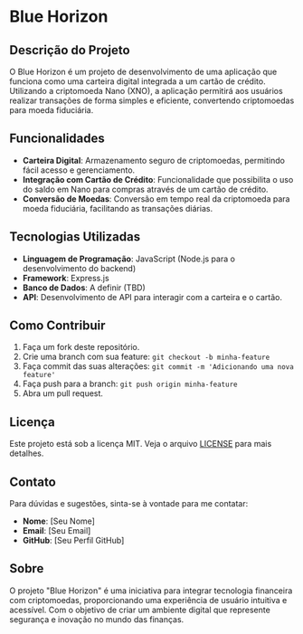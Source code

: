 # Blue Horizon

## Descrição do Projeto

O Blue Horizon é um projeto de desenvolvimento de uma aplicação que funciona como uma carteira digital integrada a um cartão de crédito. Utilizando a criptomoeda Nano (XNO), a aplicação permitirá aos usuários realizar transações de forma simples e eficiente, convertendo criptomoedas para moeda fiduciária. 

## Funcionalidades

- **Carteira Digital**: Armazenamento seguro de criptomoedas, permitindo fácil acesso e gerenciamento.
- **Integração com Cartão de Crédito**: Funcionalidade que possibilita o uso do saldo em Nano para compras através de um cartão de crédito.
- **Conversão de Moedas**: Conversão em tempo real da criptomoeda para moeda fiduciária, facilitando as transações diárias.

## Tecnologias Utilizadas

- **Linguagem de Programação**: JavaScript (Node.js para o desenvolvimento do backend)
- **Framework**: Express.js
- **Banco de Dados**: A definir (TBD)
- **API**: Desenvolvimento de API para interagir com a carteira e o cartão.

## Como Contribuir

1. Faça um fork deste repositório.
2. Crie uma branch com sua feature: `git checkout -b minha-feature`
3. Faça commit das suas alterações: `git commit -m 'Adicionando uma nova feature'`
4. Faça push para a branch: `git push origin minha-feature`
5. Abra um pull request.

## Licença

Este projeto está sob a licença MIT. Veja o arquivo [LICENSE](LICENSE) para mais detalhes.

## Contato

Para dúvidas e sugestões, sinta-se à vontade para me contatar:

- **Nome**: [Seu Nome]
- **Email**: [Seu Email]
- **GitHub**: [Seu Perfil GitHub]

## Sobre

O projeto "Blue Horizon" é uma iniciativa para integrar tecnologia financeira com criptomoedas, proporcionando uma experiência de usuário intuitiva e acessível. Com o objetivo de criar um ambiente digital que represente segurança e inovação no mundo das finanças.
